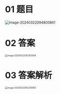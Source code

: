 # 01 题目

<img src="https://cvp.oss-cn-shanghai.aliyuncs.com/picgo/202403220948023.png" alt="image-20240322094800861" style="zoom: 80%;" />



# 02 答案

<img src="https://cvp.oss-cn-shanghai.aliyuncs.com/picgo/202403221421850.png" alt="image-20240322142153584" style="zoom:50%;" />



# 03 答案解析

<img src="https://cvp.oss-cn-shanghai.aliyuncs.com/picgo/202403221422319.png" alt="image-20240322142215092" style="zoom:50%;" />
